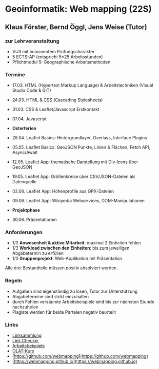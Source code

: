 # Geoinformatik: Web mapping (22S)
## Klaus Förster, Bernd Öggl, Jens Weise (Tutor)

### zur Lehrveranstaltung
* VU3 mit immanentem Prüfungscharakter
* 5 ECTS-AP (entspricht 5*25 Arbeitsstunden)
* Pflichtmodul 5: Geographische Arbeitsmethoden

### Termine

* 17.03. HTML (Hypertext Markup Language) & Arbeitstechniken (Visual Studio Code & GIT)
* 24.03. HTML & CSS (Cascading Stylesheets)
* 31.03. CSS & Leaflet/Javascript Erstkontakt
* 07.04. Javascript

* **Osterferien**

* 28.04. Leaflet Basics: Hintergrundlayer, Overlays, Interface Plugins
* 05.05. Leaflet Basics: GeoJSON Punkte, Linien & Flächen, Fetch API, Async/Await
* 12.05. Leaflet App: thematische Darstellung mit Div-Icons über GeoJSON
* 19.05. Leaflet App: Größenkreise über CSV/JSON-Dateien als Datenquelle
* 02.06. Leaflet App: Höhenprofile aus GPX-Dateien
* 09.06. Leaflet App: Wikipedia Webservices, DOM-Manipulationen
 
* **Projektphase**

* 30.06.  Präsentationen

### Anforderungen
* 1/3 **Anwesenheit & aktive Mitarbeit**: maximal 2 Einheiten fehlen
* 1/3 **Workload zwischen den Einheiten**: bis zum jeweiligen Abgabetermin zu erfüllen
* 1/3 **Gruppenprojekt**: Web-Applikation mit Präsentation

Alle drei Bestandteile müssen positiv absolviert werden.

### Regeln
* Aufgaben sind eigenständig zu lösen, Tutor zur Unterstützung
* Abgabetermine sind strikt einzuhalten
* durch Fehlen versäumte Arbeitsbeispiele sind bis zur nächsten Stunde nachzuholen
* Plagiate werden für beide Parteien negativ beurteilt

### Links
* [Linksammlung](https://webmapping.github.io/links)
* [Link Checker](https://webmapping.github.io/linkchecker.html)
* [Arbeitsbeispiele](https://webmapping.github.io/examples)
* [OLAT-Kurs](https://lms.uibk.ac.at/url/RepositoryEntry/5187895382)
* [https://github.com/webmapping](https://github.com/webmapping)
* [https://webmapping.github.io](https://webmapping.github.io)
